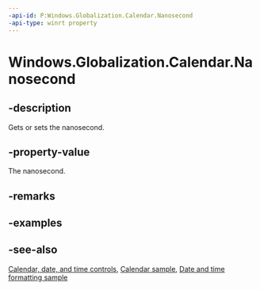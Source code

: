 ```yaml
---
-api-id: P:Windows.Globalization.Calendar.Nanosecond
-api-type: winrt property
---
```


<!-- Property syntax
public int Nanosecond { get;  set; }
-->

# Windows.Globalization.Calendar.Nanosecond

## -description
Gets or sets the nanosecond.

## -property-value
The nanosecond.

## -remarks

## -examples

## -see-also

[Calendar, date, and time controls](/windows/uwp/design/controls-and-patterns/date-and-time), [Calendar sample](https://github.com/Microsoft/Windows-universal-samples/tree/master/Samples/Calendar), [Date and time formatting sample](https://github.com/microsoft/Windows-universal-samples/tree/master/Samples/DateTimeFormatting)
